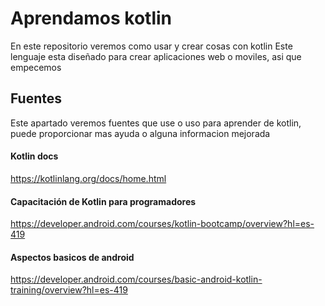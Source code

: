 # Aprendamos kotlin
En este repositorio veremos como usar y crear cosas con kotlin
Este lenguaje esta diseñado para crear aplicaciones web o moviles, asi que empecemos 

## Fuentes
Este apartado veremos fuentes que use o uso para aprender de kotlin, puede proporcionar mas ayuda o alguna informacion mejorada

#### Kotlin docs
https://kotlinlang.org/docs/home.html

#### Capacitación de Kotlin para programadores
https://developer.android.com/courses/kotlin-bootcamp/overview?hl=es-419

#### Aspectos basicos de android 
https://developer.android.com/courses/basic-android-kotlin-training/overview?hl=es-419
